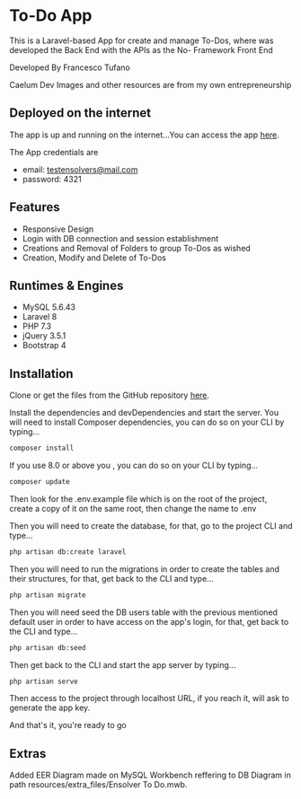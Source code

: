 # To-Do App

This is a Laravel-based App for create and manage To-Dos, where was developed the Back End with the APIs as the No- Framework Front End

Developed By Francesco Tufano

Caelum Dev Images and other resources are from my own entrepreneurship

## Deployed on the internet

The app is up and running on the internet...You can access the app [here](https://ensolvers.caelumdev.com/).

The App credentials are

- email: testensolvers@mail.com
- password: 4321

## Features

- Responsive Design
- Login with DB connection and session establishment
- Creations and Removal of Folders to group To-Dos as wished
- Creation, Modify and Delete of To-Dos

## Runtimes & Engines

- MySQL 5.6.43
- Laravel 8
- PHP 7.3
- jQuery 3.5.1
- Bootstrap 4


## Installation

Clone or get the files from the GitHub repository [here](https://github.com/ftufano/EnsolverToDo).

Install the dependencies and devDependencies and start the server. You will need to install Composer dependencies, you can do so on your CLI by typing...

```sh
composer install
```

If you use 8.0 or above you , you can do so on your CLI by typing...

```sh
composer update
```

Then look for the .env.example file which is on the root of the project, create a copy of it on the same root, then change the name to .env

Then you will need to create the database, for that, go to the project CLI and type...

```sh
php artisan db:create laravel
```

Then you will need to run the migrations in order to create the tables and their structures, for that, get back to the CLI and type...

```sh
php artisan migrate
```

Then you will need seed the DB users table with the previous mentioned default user in order to have access on the app's login, for that, get back to the CLI and type...

```sh
php artisan db:seed
```

Then get back to the CLI and start the app server by typing...

```sh
php artisan serve
```

Then access to the project through localhost URL, if you reach it, will ask to generate the app key.

And that's it, you're ready to go

## Extras

Added EER Diagram made on MySQL Workbench reffering to DB Diagram in path resources/extra_files/Ensolver To Do.mwb.

